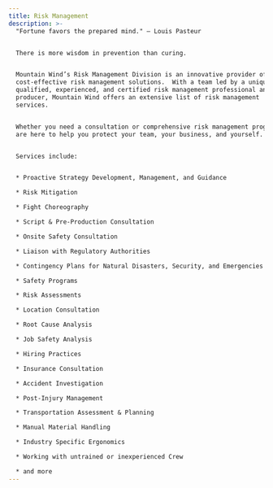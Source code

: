 ```yaml
---
title: Risk Management
description: >-
  "Fortune favors the prepared mind." – Louis Pasteur


  There is more wisdom in prevention than curing.  


  Mountain Wind’s Risk Management Division is an innovative provider of
  cost-effective risk management solutions.  With a team led by a uniquely
  qualified, experienced, and certified risk management professional and film
  producer, Mountain Wind offers an extensive list of risk management
  services.  


  Whether you need a consultation or comprehensive risk management program, we
  are here to help you protect your team, your business, and yourself.


  Services include:


  * Proactive Strategy Development, Management, and Guidance

  * Risk Mitigation

  * Fight Choreography

  * Script & Pre-Production Consultation

  * Onsite Safety Consultation

  * Liaison with Regulatory Authorities

  * Contingency Plans for Natural Disasters, Security, and Emergencies

  * Safety Programs

  * Risk Assessments

  * Location Consultation

  * Root Cause Analysis

  * Job Safety Analysis

  * Hiring Practices

  * Insurance Consultation 

  * Accident Investigation

  * Post-Injury Management

  * Transportation Assessment & Planning

  * Manual Material Handling

  * Industry Specific Ergonomics

  * Working with untrained or inexperienced Crew

  * and more
---
```


